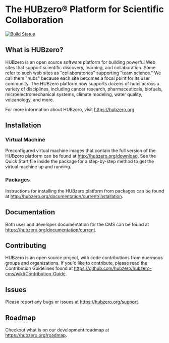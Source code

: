 # The HUBzero® Platform for Scientific Collaboration
[![Build Status](https://travis-ci.org/hubzero/hubzero-cms.svg?branch=master)](https://travis-ci.org/hubzero/hubzero-cms)

## What is HUBzero?

HUBzero is an open source software platform for building powerful Web sites that support scientific discovery, learning, and collaboration. Some refer to such web sites as "collaboratories" supporting "team science." We call them "hubs" because each site becomes a focal point for its user community. The HUBzero platform now supports dozens of hubs across a variety of disciplines, including cancer research, pharmaceuticals, biofuels, microelectromechanical systems, climate modeling, water quality, volcanology, and more.

For more information about HUBzero, visit https://hubzero.org.

## Installation

### Virtual Machine

Preconfigured virtual machine images that contain the full version of the HUBzero platform can be found at http://hubzero.org/download. See the Quick Start file inside the package for a step-by-step method to get the virtual machine up and running.

### Packages

Instructions for installing the HUBzero platform from packages can be found at http://hubzero.org/documentation/current/installation.

## Documentation

Both user and developer documentation for the CMS can be found at https://hubzero.org/documentation/current.

## Contributing

HUBzero is an open source project, with code contributions from nuermous groups and organizations. If you'd like to contribute, please read the Contribution Guidelines found at https://github.com/hubzero/hubzero-cms/wiki/Contribution-Guide.

## Issues

Please report any bugs or issues at https://hubzero.org/support.

## Roadmap

Checkout what is on our development roadmap at https://hubzero.org/roadmap.
